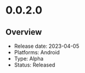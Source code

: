 # 0.0.2.0

## Overview

- Release date: 2023-04-05
- Platforms: Android
- Type: Alpha
- Status: Released